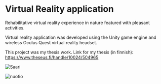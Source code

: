 # Virtual Reality application
Rehabilitative virtual reality experience in nature featured with pleasant activities. 

Virtual reality application was developed using the Unity game engine and wireless Oculus Quest virtual reality headset.


This project was my thesis work. 
Link for my thesis (in finnish): https://www.theseus.fi/handle/10024/504965



![Saari](https://user-images.githubusercontent.com/37082709/153412300-37fb3981-bcc3-4d27-bb08-eba9a7a3e908.png)

![nuotio](https://user-images.githubusercontent.com/37082709/153412308-e5abbef2-936e-40eb-9371-2bef257e4631.png)
